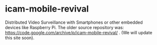 # icam-mobile-revival
Distributed Video Surveillance with Smartphones or other embedded devices like Raspberry Pi.
The older source repository was: https://code.google.com/archive/p/icam-mobile-revival/ .
(We will update this site soon).
